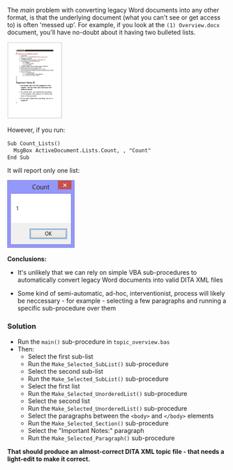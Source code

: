 
The *main* problem with converting legacy Word documents into any other format, is that the underlying document (what you can't see or get access to) is often 'messed up'. For example, if you look at the ``(1) Overview.docx`` document, you'll have no-doubt about it having two bulleted lists.

<img src="overview.png" width="25%" height="25%">

However, if you run:

```
Sub Count_Lists()
  MsgBox ActiveDocument.Lists.Count, , "Count"
End Sub
```

It will report only one list:

![image](count.png)

**Conclusions:** 

* It's unlikely that we can rely on simple VBA sub-procedures to automatically convert legacy Word documents into valid DITA XML files

* Some kind of semi-automatic, ad-hoc, interventionist, process will likely be neccessary - for example - selecting a few paragraphs and running a specific sub-procedure over them

### Solution

* Run the ``main()`` sub-procedure in ``topic_overview.bas``
* Then:
  * Select the first sub-list
  * Run the ``Make_Selected_SubList()`` sub-procedure
  * Select the second sub-list
  * Run the ``Make_Selected_SubList()`` sub-procedure
  * Select the first list
  * Run the ``Make_Selected_UnorderedList()`` sub-procedure
  * Select the second list
  * Run the ``Make_Selected_UnorderedList()`` sub-procedure
  * Select the paragraphs between the ``<body>`` and ``</body>`` elements
  * Run the ``Make_Selected_Section()`` sub-procedure
  * Select the "Important Notes:" paragraph
  * Run the ``Make_Selected_Paragraph()`` sub-procedure

**That should produce an almost-correct DITA XML topic file - that needs a light-edit to make it correct.**  
